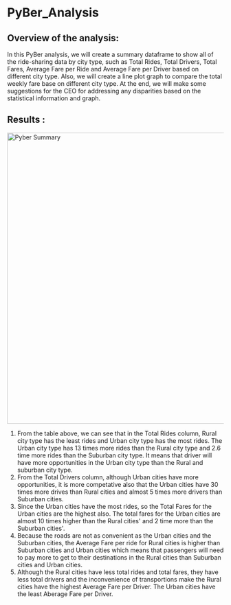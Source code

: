 # PyBer_Analysis

## Overview of the analysis:

In this PyBer analysis, we will create a summary dataframe to show all of the ride-sharing data by city type, such as Total Rides, Total Drivers, Total Fares, Average Fare per Ride and Average Fare per Driver based on different city type. Also, we will create a line plot graph to compare the total weekly fare base on different city type. At the end, we will make some suggestions for the CEO for addressing any disparities based on the statistical information and graph. 

## Results :

<img width="678" alt="Pyber Summary" src="https://user-images.githubusercontent.com/92563285/143544936-2e95cc5c-8a70-496e-962c-d179c5f98256.png">

1. From the table above, we can see that in the Total Rides column, Rural city type has the least rides and Urban city type has the most rides. The Urban city type has 13 times more rides than the Rural city type and 2.6 time more rides than the Suburban city type. It means that driver will have more opportunities in the Urban city type than the Rural and suburban city type.
2. From the Total Drivers column, although Urban cities have more opportunities, it is more competative also that the Urban cities have 30 times more drives than Rural cities and almost 5 times more drivers than Suburban cities. 
3. Since the Urban cities have the most rides, so the Total Fares for the Urban cities are the highest also. The total fares for the Urban cities are almost 10 times higher than the Rural cities' and 2 time more than the Suburban cities'.
4. Because the roads are not as convenient as the Urban cities and the Suburban cities, the Average Fare per ride for Rural cities is higher than Suburban cities and Urban cities which means that passengers will need to pay more to get to their destinations in the Rural cities than Suburban cities and Urban cities. 
5. Although the Rural cities have less total rides and total fares, they have less total drivers and the inconvenience of transportions make the Rural cities have the highest Average Fare per Driver. The Urban cities have the least Aberage Fare per Driver. 

